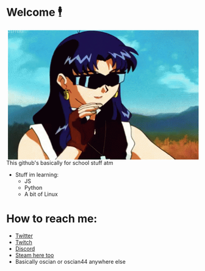# Welcome 🕴️
<img hight="400" width="500" alt="GIF" align="right" src="https://github.com/oscian44/oscian44/blob/main/gifs/Milfsato.gif">

This github's basically for school stuff atm

- Stuff im learning:
   - JS
   - Python 
   - A bit of Linux

# How to reach me:
- <a href="https://twitter.com/oscian44">Twitter</a>
- <a href="https://twitch.tv/oscian44">Twitch</a>
- <a href="https://discord.gg/GAPm6gsEGp">Discord</a>
- <a href="http://steamcommunity.com/profiles/xdlmaoimdying">Steam here too</a>
- Basically oscian or oscian44 anywhere else
